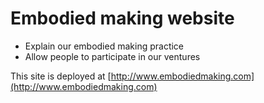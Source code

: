 Embodied making website
=======================
* Explain our embodied making practice
* Allow people to participate in our ventures

This site is deployed at [http://www.embodiedmaking.com](http://www.embodiedmaking.com)
